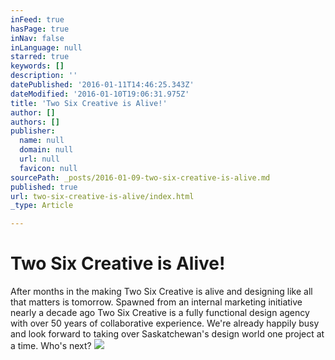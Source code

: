 ```yaml
---
inFeed: true
hasPage: true
inNav: false
inLanguage: null
starred: true
keywords: []
description: ''
datePublished: '2016-01-11T14:46:25.343Z'
dateModified: '2016-01-10T19:06:31.975Z'
title: 'Two Six Creative is Alive!'
author: []
authors: []
publisher:
  name: null
  domain: null
  url: null
  favicon: null
sourcePath: _posts/2016-01-09-two-six-creative-is-alive.md
published: true
url: two-six-creative-is-alive/index.html
_type: Article

---
```

# Two Six Creative is Alive!

After months in the making Two Six Creative is alive and designing like all that matters is tomorrow. Spawned from an internal marketing initiative nearly a decade ago Two Six Creative is a fully functional design agency with over 50 years of collaborative experience. We're already happily busy and look forward to taking over Saskatchewan's design world one project at a time. Who's next? ![](https://the-grid-user-content.s3-us-west-2.amazonaws.com/a090a714-9063-4627-8dbe-afcf1f500ab7.jpg)